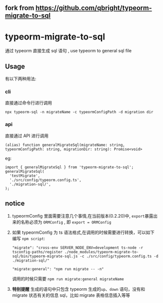 ## fork from https://github.com/qbright/typeorm-migrate-to-sql

# typeorm-migrate-to-sql

通过 typeorm 直接生成 sql 语句 , use typeorm to general sql file

## Usage

有以下两种用法:

### cli

直接通过命令行进行调用

`npx typeorm-sql -n migrateName -c typeormConfigPath -d migration dir`

### api

直接通过 API 进行调用

`(alias) function generalMigrateSql(migrateName: string, typeormConfigPath: string, migrationDir: string): Promise<void>`

eg:

```
import { generalMigrateSql } from 'typeorm-migrate-to-sql';
generalMigrateSql(
  'testMigrate',
  './src/config/typeorm.config.ts',
  './migration-sql/',
);
```

## notice

1. typeormConfig 里面需要注意几个事情,在当前版本(0.2.20)中, `export`暴露出来的名称必须为 `ORMConfig` , 即 `export = ORMConfig`

2. 如果 typeormConfig 为 ts 语法格式,在调用的时候需要进行转换，可以如下编写 `npm script`:

   `"migrate": "cross-env SERVER_NODE_ENV=development ts-node -r tsconfig-paths/register ./node_modules/typeorm-migrate-to-sql/bin/typeorm-migrate-sql.js -c ./src/config/typeorm.config.ts -d ./migration-sql/"`

   `"migrate:general": "npm run migrate -- -n"`

   调用的时候只需要 `npm run migrate:general migrateName`

3. **特别提醒** 生成的语句中只包含 typeorm 生成的`up`、`down` 语句，没有和 migrate 状态有关的信息 sql，比如 migrate 表格信息插入等等
